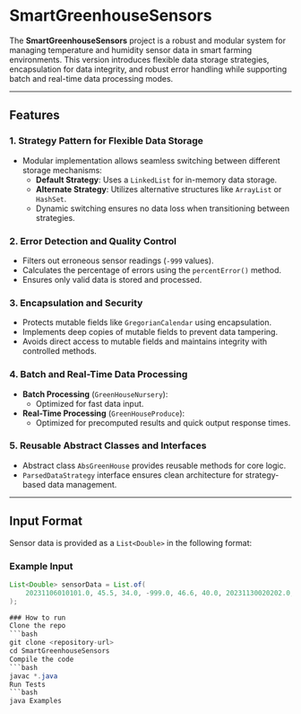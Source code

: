 # SmartGreenhouseSensors

The **SmartGreenhouseSensors** project is a robust and modular system for managing temperature and humidity sensor data in smart farming environments. This version introduces flexible data storage strategies, encapsulation for data integrity, and robust error handling while supporting batch and real-time data processing modes.

---

## Features

### 1. **Strategy Pattern for Flexible Data Storage**
- Modular implementation allows seamless switching between different storage mechanisms:
  - **Default Strategy**: Uses a `LinkedList` for in-memory data storage.
  - **Alternate Strategy**: Utilizes alternative structures like `ArrayList` or `HashSet`.
  - Dynamic switching ensures no data loss when transitioning between strategies.

### 2. **Error Detection and Quality Control**
- Filters out erroneous sensor readings (`-999` values).
- Calculates the percentage of errors using the `percentError()` method.
- Ensures only valid data is stored and processed.

### 3. **Encapsulation and Security**
- Protects mutable fields like `GregorianCalendar` using encapsulation.
- Implements deep copies of mutable fields to prevent data tampering.
- Avoids direct access to mutable fields and maintains integrity with controlled methods.

### 4. **Batch and Real-Time Data Processing**
- **Batch Processing** (`GreenHouseNursery`):
  - Optimized for fast data input.
- **Real-Time Processing** (`GreenHouseProduce`):
  - Optimized for precomputed results and quick output response times.

### 5. **Reusable Abstract Classes and Interfaces**
- Abstract class `AbsGreenHouse` provides reusable methods for core logic.
- `ParsedDataStrategy` interface ensures clean architecture for strategy-based data management.

---

## Input Format

Sensor data is provided as a `List<Double>` in the following format:


### Example Input
```java
List<Double> sensorData = List.of(
    20231106010101.0, 45.5, 34.0, -999.0, 46.6, 40.0, 20231130020202.0, 22.2, 20.0
);

### How to run
Clone the repo
```bash
git clone <repository-url>
cd SmartGreenhouseSensors
Compile the code
```bash
javac *.java
Run Tests
```bash
java Examples


